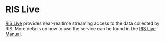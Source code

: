 # RIS Live

[RIS Live](https://ris-live.ripe.net) provides near-realtime streaming access to the data collected by RIS. More details on how to use the service can be found in the [RIS Live Manual](https://ris-live.ripe.net/manual/).
